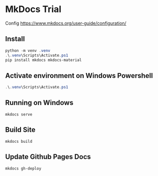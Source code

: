 # MkDocs Trial

Config https://www.mkdocs.org/user-guide/configuration/

## Install

```powershell
python -m venv .venv
.\.venv\Scripts\Activate.ps1
pip install mkdocs mkdocs-material
```

## Activate environment on Windows Powershell

```powershell
.\.venv\Scripts\Activate.ps1
```

## Running on Windows
`mkdocs serve`

## Build Site
`mkdocs build`

## Update Github Pages Docs
`mkdocs gh-deploy`
